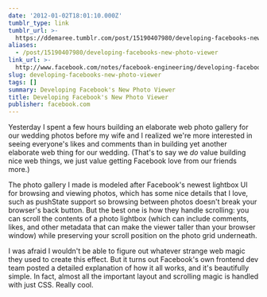 ```yaml
---
date: '2012-01-02T18:01:10.000Z'
tumblr_type: link
tumblr_url: >-
  https://ddemaree.tumblr.com/post/15190407980/developing-facebooks-new-photo-viewer
aliases:
  - /post/15190407980/developing-facebooks-new-photo-viewer
link_url: >-
  http://www.facebook.com/notes/facebook-engineering/developing-facebooks-new-photo-viewer/499447633919
slug: developing-facebooks-new-photo-viewer
tags: []
summary: Developing Facebook's New Photo Viewer
title: Developing Facebook's New Photo Viewer
publisher: facebook.com
---
```


Yesterday I spent a few hours building an elaborate web photo gallery for our wedding photos before my wife and I realized we're more interested in seeing everyone's likes and comments than in building yet another elaborate web thing for our wedding. (That's to say we _do_ value building nice web things, we just value getting Facebook love from our friends more.)

The photo gallery I made is modeled after Facebook's newest lightbox UI for browsing and viewing photos, which has some nice details that I love, such as pushState support so browsing between photos doesn't break your browser's back button. But the best one is how they handle scrolling: you can scroll the contents of a photo lightbox (which can include comments, likes, and other metadata that can make the viewer taller than your browser window) while preserving your scroll position on the photo grid underneath.

I was afraid I wouldn't be able to figure out whatever strange web magic they used to create this effect. But it turns out Facebook's own frontend dev team posted a detailed explanation of how it all works, and it's beautifully simple. In fact, almost all the important layout and scrolling magic is handled with just CSS. Really cool.
